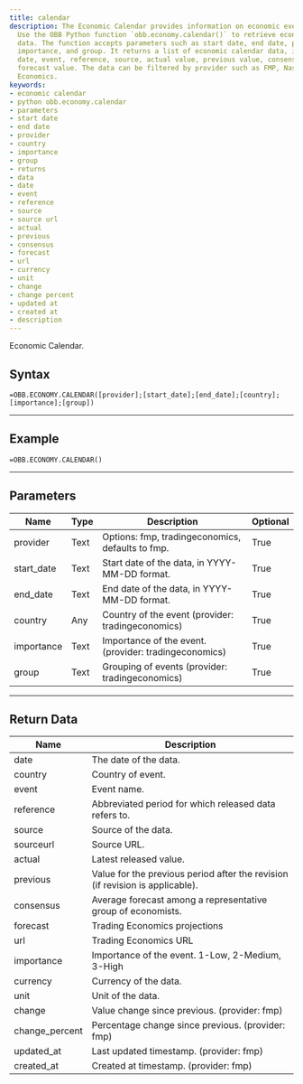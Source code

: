 ```yaml
---
title: calendar
description: The Economic Calendar provides information on economic events and data.
  Use the OBB Python function `obb.economy.calendar()` to retrieve economic calendar
  data. The function accepts parameters such as start date, end date, provider, country,
  importance, and group. It returns a list of economic calendar data, including the
  date, event, reference, source, actual value, previous value, consensus value, and
  forecast value. The data can be filtered by provider such as FMP, Nasdaq, or Trading
  Economics.
keywords: 
- economic calendar
- python obb.economy.calendar
- parameters
- start date
- end date
- provider
- country
- importance
- group
- returns
- data
- date
- event
- reference
- source
- source url
- actual
- previous
- consensus
- forecast
- url
- currency
- unit
- change
- change percent
- updated at
- created at
- description
---
```


<!-- markdownlint-disable MD041 -->

Economic Calendar.

## Syntax

```excel wordwrap
=OBB.ECONOMY.CALENDAR([provider];[start_date];[end_date];[country];[importance];[group])
```

---

## Example

```excel wordwrap
=OBB.ECONOMY.CALENDAR()
```

---

## Parameters

| Name | Type | Description | Optional |
| ---- | ---- | ----------- | -------- |
| provider | Text | Options: fmp, tradingeconomics, defaults to fmp. | True |
| start_date | Text | Start date of the data, in YYYY-MM-DD format. | True |
| end_date | Text | End date of the data, in YYYY-MM-DD format. | True |
| country | Any | Country of the event (provider: tradingeconomics) | True |
| importance | Text | Importance of the event. (provider: tradingeconomics) | True |
| group | Text | Grouping of events (provider: tradingeconomics) | True |

---

## Return Data

| Name | Description |
| ---- | ----------- |
| date | The date of the data.  |
| country | Country of event.  |
| event | Event name.  |
| reference | Abbreviated period for which released data refers to.  |
| source | Source of the data.  |
| sourceurl | Source URL.  |
| actual | Latest released value.  |
| previous | Value for the previous period after the revision (if revision is applicable).  |
| consensus | Average forecast among a representative group of economists.  |
| forecast | Trading Economics projections  |
| url | Trading Economics URL  |
| importance | Importance of the event. 1-Low, 2-Medium, 3-High  |
| currency | Currency of the data.  |
| unit | Unit of the data.  |
| change | Value change since previous. (provider: fmp) |
| change_percent | Percentage change since previous. (provider: fmp) |
| updated_at | Last updated timestamp. (provider: fmp) |
| created_at | Created at timestamp. (provider: fmp) |

